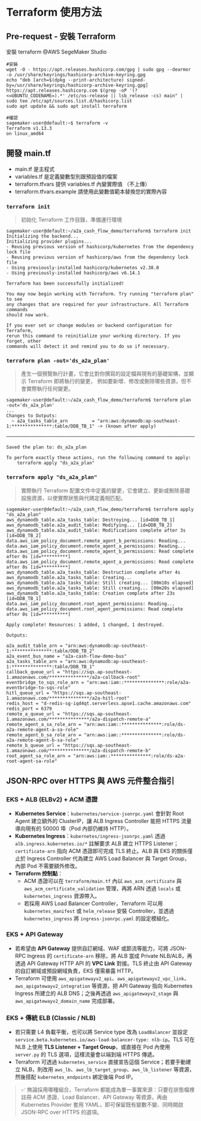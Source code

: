 # Terraform 使用方法

## Pre-request - 安裝 Terraform

安裝 terraform @AWS SegeMaker Studio

```
#安裝
wget -O - https://apt.releases.hashicorp.com/gpg | sudo gpg --dearmor -o /usr/share/keyrings/hashicorp-archive-keyring.gpg
echo "deb [arch=$(dpkg --print-architecture) signed-by=/usr/share/keyrings/hashicorp-archive-keyring.gpg] https://apt.releases.hashicorp.com $(grep -oP '(?<=UBUNTU_CODENAME=).*' /etc/os-release || lsb_release -cs) main" | sudo tee /etc/apt/sources.list.d/hashicorp.list
sudo apt update && sudo apt install terraform

#確認
sagemaker-user@default:~$ terraform -v
Terraform v1.13.3
on linux_amd64
```


## 開發 main.tf

- main.tf 是主程式
- variables.tf 是定義變數型別跟預設值的檔案
- terraform.tfvars 提供 variables.tf 內變實際值 （不上傳）
- terraform.tfvars.example 請使用此變數值範本替換您的實際內容

### `terraform init`

> 初始化 Terraform 工作目錄，準備運行環境

```
sagemaker-user@default:~/a2a_cash_flow_demo/terraform$ terraform init
Initializing the backend...
Initializing provider plugins...
- Reusing previous version of hashicorp/kubernetes from the dependency lock file
- Reusing previous version of hashicorp/aws from the dependency lock file
- Using previously-installed hashicorp/kubernetes v2.38.0
- Using previously-installed hashicorp/aws v6.14.1

Terraform has been successfully initialized!

You may now begin working with Terraform. Try running "terraform plan" to see
any changes that are required for your infrastructure. All Terraform commands
should now work.

If you ever set or change modules or backend configuration for Terraform,
rerun this command to reinitialize your working directory. If you forget, other
commands will detect it and remind you to do so if necessary.
```

### `terraform plan -out='ds_a2a_plan'`

> 產生一個預覽執行計畫，它會比對你撰寫的設定檔與現有的基礎架構，並顯示 Terraform 即將執行的變更，
> 例如要新增、修改或刪除哪些資源，但不會實際執行任何變更。

```
sagemaker-user@default:~/a2a_cash_flow_demo/terraform$ terraform plan -out='ds_a2a_plan'
...
Changes to Outputs:
  ~ a2a_tasks_table_arn         = "arn:aws:dynamodb:ap-southeast-1:***************:table/DDB_TB_1" -> (known after apply)

─────────────────────────────────────────────────────────────────────────────────────────

Saved the plan to: ds_a2a_plan

To perform exactly these actions, run the following command to apply:
    terraform apply "ds_a2a_plan"
```

### `terraform apply "ds_a2a_plan"`

> 實際執行 Terraform 配置文件中定義的變更，它會建立、更新或刪除基礎設施資源，以使實際狀態與代碼定義相匹配。

```
sagemaker-user@default:~/a2a_cash_flow_demo/terraform$ terraform apply "ds_a2a_plan"
aws_dynamodb_table.a2a_tasks_table: Destroying... [id=DDB_TB_1]
aws_dynamodb_table.a2a_audit_table: Modifying... [id=DDB_TB_2]
aws_dynamodb_table.a2a_audit_table: Modifications complete after 3s [id=DDB_TB_2]
data.aws_iam_policy_document.remote_agent_b_permissions: Reading...
data.aws_iam_policy_document.remote_agent_a_permissions: Reading...
data.aws_iam_policy_document.remote_agent_b_permissions: Read complete after 0s [id=**********]
data.aws_iam_policy_document.remote_agent_a_permissions: Read complete after 0s [id=**********]
aws_dynamodb_table.a2a_tasks_table: Destruction complete after 4s
aws_dynamodb_table.a2a_tasks_table: Creating...
aws_dynamodb_table.a2a_tasks_table: Still creating... [00m10s elapsed]
aws_dynamodb_table.a2a_tasks_table: Still creating... [00m20s elapsed]
aws_dynamodb_table.a2a_tasks_table: Creation complete after 23s [id=DDB_TB_1]
data.aws_iam_policy_document.root_agent_permissions: Reading...
data.aws_iam_policy_document.root_agent_permissions: Read complete after 0s [id=**********]

Apply complete! Resources: 1 added, 1 changed, 1 destroyed.

Outputs:

a2a_audit_table_arn = "arn:aws:dynamodb:ap-southeast-1:***************:table/DDB_TB_2"
a2a_event_bus_name = "a2a-cash-flow-demo-bus"
a2a_tasks_table_arn = "arn:aws:dynamodb:ap-southeast-1:***************:table/DDB_TB_1"
callback_queue_url = "https://sqs.ap-southeast-1.amazonaws.com/***************/a2a-callback-root"
eventbridge_to_sqs_role_arn = "arn:aws:iam::***************:role/a2a-eventbridge-to-sqs-role"
hitl_queue_url = "https://sqs.ap-southeast-1.amazonaws.com/***************/a2a-hitl-root"
redis_host = "d-redis-sg-iqd4qt.serverless.apse1.cache.amazonaws.com"
redis_port = 6379
remote_a_queue_url = "https://sqs.ap-southeast-1.amazonaws.com/***************/a2a-dispatch-remote-a"
remote_agent_a_sa_role_arn = "arn:aws:iam::***************:role/ds-a2a-remote-agent-a-sa-role"
remote_agent_b_sa_role_arn = "arn:aws:iam::***************:role/ds-a2a-remote-agent-b-sa-role"
remote_b_queue_url = "https://sqs.ap-southeast-1.amazonaws.com/***************/a2a-dispatch-remote-b"
root_agent_sa_role_arn = "arn:aws:iam::***************:role/ds-a2a-root-agent-sa-role"
```

## JSON-RPC over HTTPS 與 AWS 元件整合指引

### EKS + ALB (ELBv2) + ACM 憑證
* **Kubernetes Service**：`kubernetes/service-jsonrpc.yaml` 會針對 Root Agent 建立額外的 ClusterIP，讓 ALB Ingress Controller 能把 HTTPS 流量導向現有的 50000 埠（Pod 內部仍維持 HTTP）。
* **Kubernetes Ingress**：`kubernetes/ingress-jsonrpc.yaml` 透過 `alb.ingress.kubernetes.io/*` 註解要求 ALB 建立 HTTPS Listener；`certificate-arn` 指向 ACM 憑證即可完成 TLS 終止。ALB 與 EKS 的關係僅止於 Ingress Controller 代為建立 AWS Load Balancer 與 Target Group，內部 Pod 不需要額外修改。 
* **Terraform 控制點**：
  - ACM 憑證可以在 `terraform/main.tf` 內以 `aws_acm_certificate` 與 `aws_acm_certificate_validation` 管理，再將 ARN 透過 `locals` 或 `kubernetes_ingress` 資源帶入。
  - 若採用 AWS Load Balancer Controller，Terraform 可以用 `kubernetes_manifest` 或 `helm_release` 安裝 Controller，並透過 `kubernetes_ingress` 將 `ingress-jsonrpc.yaml` 的設定模組化。

### EKS + API Gateway
* 若希望由 **API Gateway** 提供自訂網域、WAF 或節流等能力，可將 JSON-RPC Ingress 的 `certificate-arn` 移除，將 ALB 當成 Private NLB/ALB，再透過 API Gateway HTTP API 的 **VPC Link** 對接。TLS 終止由 API Gateway 的自訂網域或預設網域負責，EKS 僅需暴露 HTTP。
* Terraform 可使用 `aws_apigatewayv2_api`、`aws_apigatewayv2_vpc_link`、`aws_apigatewayv2_integration` 等資源，把 API Gateway 指向 Kubernetes Ingress 所建立的 ALB DNS；之後再透過 `aws_apigatewayv2_stage` 與 `aws_apigatewayv2_domain_name` 完成部署。

### EKS + 傳統 ELB (Classic / NLB)
* 若只需要 L4 負載平衡，也可以將 Service type 改為 `LoadBalancer` 並設定 `service.beta.kubernetes.io/aws-load-balancer-type: nlb-ip`。TLS 可在 NLB 上使用 **TLS Listener + Target Group**，或直接在 Pod 內使用 `server.py` 的 TLS 選項，這樣流量會以端到端 HTTPS 傳遞。
* Terraform 可透過 `kubernetes_service` 直接宣告這個 Service；若要手動建立 NLB，則改用 `aws_lb`、`aws_lb_target_group`、`aws_lb_listener` 等資源，然後搭配 `kubernetes_endpoints` 綁定後端 Pod IP。

> ✅ 無論採用哪種組合，Terraform 都能成為單一事實來源：只要在狀態檔裡註冊 ACM 憑證、Load Balancer、API Gateway 等資源，再由 Kubernetes Provider 套用 YAML，即可保留既有變數不變、同時開啟 JSON-RPC over HTTPS 的選項。
